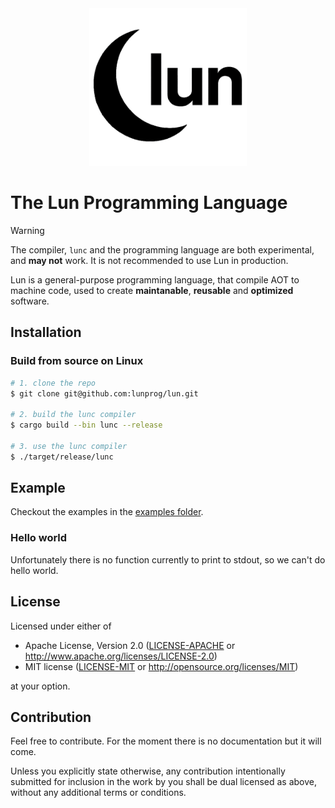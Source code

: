 <div align="center">
  <picture>
    <!-- white logo for dark mode -->
    <source
      srcset="https://raw.githubusercontent.com/lunprog/lun/main/src/assets/logo_no_bg_white.png"
      media="(prefers-color-scheme: dark)"
    >
    <!-- black logo for light mode (fallback) -->
    <img
      src="https://raw.githubusercontent.com/lunprog/lun/main/src/assets/logo_no_bg_black.png"
      alt="The Lun Programming Language"
      style="width: 50%;"
    >
  </picture>
</div>

# The Lun Programming Language

> [!WARNING]
> The compiler, `lunc` and the programming language are both experimental, and
> **may not** work. It is not recommended to use Lun in production.

Lun is a general-purpose programming language, that compile AOT to machine code,
used to create **maintanable**, **reusable** and **optimized** software.

## Installation

### Build from source on Linux

```bash
# 1. clone the repo
$ git clone git@github.com:lunprog/lun.git

# 2. build the lunc compiler
$ cargo build --bin lunc --release

# 3. use the lunc compiler
$ ./target/release/lunc
```

## Example

Checkout the examples in the [examples folder].

### Hello world

Unfortunately there is no function currently to print to stdout, so we can't do
hello world.

[examples folder]: examples/

## License

Licensed under either of
 * Apache License, Version 2.0 ([LICENSE-APACHE](LICENSE-APACHE) or http://www.apache.org/licenses/LICENSE-2.0)
 * MIT license ([LICENSE-MIT](LICENSE-MIT) or http://opensource.org/licenses/MIT)

at your option.

## Contribution

Feel free to contribute. For the moment there is no documentation but it will come.

Unless you explicitly state otherwise, any contribution intentionally submitted
for inclusion in the work by you shall be dual licensed as above, without any
additional terms or conditions.
